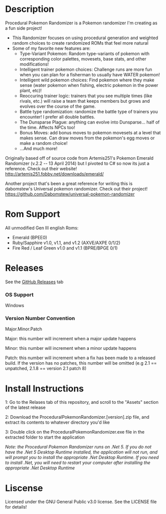 # Description

Procedural Pokemon Randomizer is a Pokemon randomizer I'm creating as a fun side project!

- This Randomizer focuses on using procedural generation and weighted random choices to create randomized ROMs that feel more natural
- Some of my favorite new features are:
	- Type-Variant Pokemon: Random type-variants of pokemon with corresponding color palettes, movesets, base stats, and other modifications!
	- Intelligent trainer pokemon choices: Challenge runs are more fun when you can plan for a fisherman to usually have WATER pokemon!
	- Intelligent wild pokemon choices: Find pokemon where they make sense (water pokemon when fishing, electric pokemon in the power plant, etc)!
	- Reoccuring trainer logic: trainers that you see multiple times (like rivals, etc.) will raise a team that keeps members but grows and evolves over the course of the game.
	- Battle type randomization: randomize the battle type of trainers you encounter! I prefer all double battles.
	- The Dunsparse Plague: anything can evolve into Dunsparse... half of the time. Affects NPCs too!
	- Bonus Moves: add bonus moves to pokemon movesets at a level that makes sense. Can draw moves from the pokemon's egg moves or make a random choice!
	- ...And much more!

Originally based off of source code from Artemis251's Pokemon Emerald Randomizer (v.2.2 -- 13 April 2014) but I pivoted to C# so now its just a reference.
Check out their website! http://artemis251.fobby.net/downloads/emerald/

Another project that's been a great reference for writing this is dabomstew's Universal pokemon randomizer.
Check out their project! https://github.com/Dabomstew/universal-pokemon-randomizer

# Rom Support

All unmodified Gen III english Roms:
- Emerald (BPEE0)
- Ruby/Sapphire v1.0, v1.1, and v1.2 (AXVE/AXPE 0/1/2)
- Fire Red / Leaf Green v1.0 and v1.1 (BPRE/BPGE 0/1)

# Releases

See the [GitHub Releases](https://github.com/ValentinoAbate/Pokemon-Randomizer/releases) tab

### OS Support

Windows

### Version Number Convention

Major.Minor.Patch

Major: this number will increment when a major update happens

Minor: this number will increment when a minor update happens

Patch: this number will increment when a fix has been made to a released build. If the version has no patches, this number will be omitted (e.g 2.1 == unpatched, 2.1.8 == version 2.1 patch 8)

# Install Instructions

1: Go to the Relases tab of this repository, and scroll to the "Assets" section of the latest release

2: Download the ProceduralPokemonRandomizer.[version].zip file, and extract its contents to whatever directory you'd like

3: Double click on the ProceduralPokemonRandomizer.exe file in the extracted folder to start the application

*Note: the Procedural Pokemon Randomizer runs on .Net 5. If you do not have the .Net 5 Desktop Runtime installed, the application will not run, and will prompt you to install the appropriate .Net Desktop Runtime.
 If you need to install .Net, you will need to restart your computer after installing the appropriate .Net Desktop Runtime* 


# Liscense

Licensed under the GNU General Public v3.0 license. See the LICENSE file for details!

